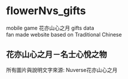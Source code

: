 # flowerNvs_gifts
mobile game 花亦山心之月 gifts data  
fan made website based on Traditional Chinese  

## 花亦山心之月－名士心悅之物  
所有圖片與說明文字來源: Nuverse花亦山心之月  
